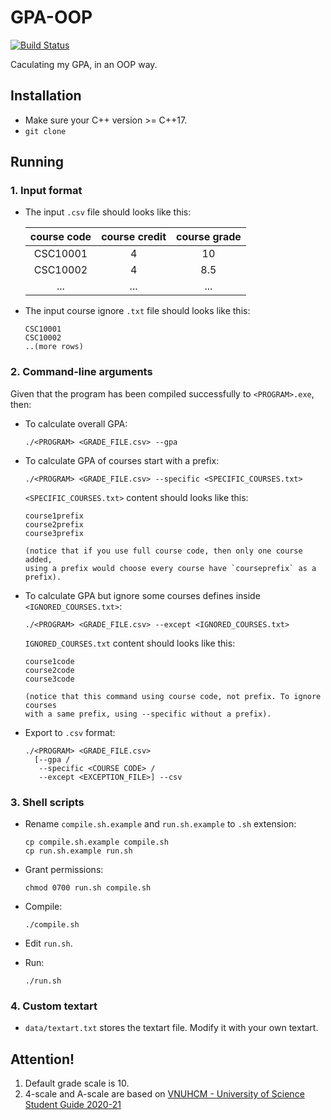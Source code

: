 # GPA-OOP

[![Build Status](https://travis-ci.com/trhgquan/GPA-OOP.svg?branch=master)](https://travis-ci.com/trhgquan/GPA-OOP)

Caculating my GPA, in an OOP way.

## Installation
- Make sure your C++ version >= C++17.
- `git clone`

## Running
### 1. Input format
- The input `.csv` file should looks like this:

  |course code|course credit|course grade|
  |:---------:|:-----------:|:----------:|
  |CSC10001|4|10
  |CSC10002|4|8.5
  |...|...|...

- The input course ignore `.txt` file should looks like this:
  ```text
  CSC10001
  CSC10002
  ..(more rows)
  ```

### 2. Command-line arguments
Given that the program has been compiled successfully to `<PROGRAM>.exe`, then:
- To calculate overall GPA:
  ```shell
  ./<PROGRAM> <GRADE_FILE.csv> --gpa
  ```
- To calculate GPA of courses start with a prefix: 
  ```shell
  ./<PROGRAM> <GRADE_FILE.csv> --specific <SPECIFIC_COURSES.txt>
  ```

  `<SPECIFIC_COURSES.txt>` content should looks like this:
  ```
  course1prefix
  course2prefix
  course3prefix

  (notice that if you use full course code, then only one course added,
  using a prefix would choose every course have `courseprefix` as a prefix).
  ```
- To calculate GPA but ignore some courses defines inside 
  `<IGNORED_COURSES.txt>`:
  ```shell
  ./<PROGRAM> <GRADE_FILE.csv> --except <IGNORED_COURSES.txt>
  ```

  `IGNORED_COURSES.txt` content should looks like this:
  ```
  course1code
  course2code
  course3code

  (notice that this command using course code, not prefix. To ignore courses
  with a same prefix, using --specific without a prefix).
  ```
- Export to `.csv` format:
  ```shell
  ./<PROGRAM> <GRADE_FILE.csv> 
    [--gpa / 
     --specific <COURSE CODE> / 
     --except <EXCEPTION_FILE>] --csv
  ```

### 3. Shell scripts
- Rename `compile.sh.example` and `run.sh.example` to `.sh` extension:
  ```shell
  cp compile.sh.example compile.sh
  cp run.sh.example run.sh
  ```

- Grant permissions:
  ```shell
  chmod 0700 run.sh compile.sh
  ```

- Compile:
  ```shell
  ./compile.sh
  ```

- Edit `run.sh`.

- Run:
  ```shell
  ./run.sh
  ```
### 4. Custom textart
- `data/textart.txt` stores the textart file. Modify it with your own textart.

## Attention!
1. Default grade scale is 10.
2. 4-scale and A-scale are based on [VNUHCM - 
  University of Science Student Guide 2020-21](https://www.hcmus.edu.vn/component/content/article/124-cong-tac-sinh-vien/thong-tin-danh-cho-tan-sinh-vien/3323-so-tay-sinh-vien-nam-hoc-2020-2021?Itemid=437)
